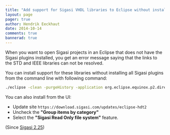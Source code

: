 ```yaml
---
title: "Add support for Sigasi VHDL libraries to Eclipse without installing all Sigasi plugins"
layout: page 
pager: true
author: Hendrik Eeckhaut
date: 2014-10-14
comments: true
bannerad: true
---
```



When you want to open Sigasi projects in an Eclipse that does not have the Sigasi plugins installed, you get an error message saying that the links to the STD and IEEE libraries can not be resolved.

You can install support for these libraries without installing all Sigasi plugins from the command line with following command:

```bash
./eclipse -clean -purgeHistory -application org.eclipse.equinox.p2.director -noSplash -repository https://download.sigasi.com/updates/eclipse-hdt2 -installIUs com.sigasi.hdt.readonlyfilesystem.feature.feature.group
```

You can also install from the UI:

* Update site `https://download.sigasi.com/updates/eclipse-hdt2`
* Uncheck the **"Group items by category"**
* Select the **"Sigasi Read Only file system"** feature.

(Since [Sigasi 2.25](/releasenotes/sigasi-2.25))